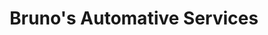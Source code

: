 ---
title: "Bruno's Automative Services"
url: /redding/brunos-automative-services/
shop: Autowerkstatt
---